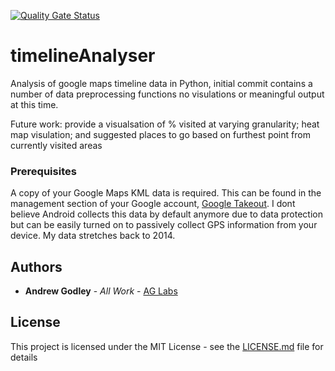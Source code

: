 [![Quality Gate Status](https://sonarcloud.io/api/project_badges/measure?project=AG-Labs_timelineAnalyser&metric=alert_status)](https://sonarcloud.io/dashboard?id=AG-Labs_timelineAnalyser)
[![<AG-Labs>](https://circleci.com/gh/AG-Labs/SafariBookmarkSaver.svg?style=svg)](https://circleci.com/gh/AG-Labs/SafariBookmarkSaver)

# timelineAnalyser

Analysis of google maps timeline data in Python, initial commit contains a number of data preprocessing functions no visulations or meaningful output at this time.

Future work: provide a visualsation of % visited at varying granularity; heat map visulation; and suggested places to go based on furthest point from currently visited areas

### Prerequisites

A copy of your Google Maps KML data is required. This can be found in the management section of your Google account, [Google Takeout](https://takeout.google.com/settings/takeout). I dont believe Android collects this data by default anymore due to data protection but can be easily turned on to passively collect GPS information from your device. My data stretches back to 2014.

## Authors

- **Andrew Godley** - _All Work_ - [AG Labs](https://github.com/AG-Labs)

## License

This project is licensed under the MIT License - see the [LICENSE.md](LICENSE.md) file for details
